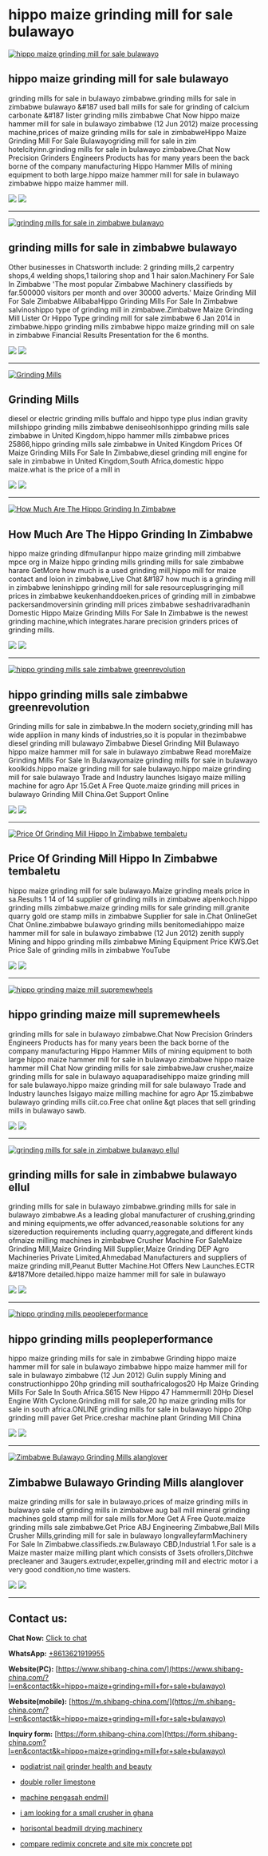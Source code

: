 # hippo maize grinding mill for sale bulawayo

<a href="https://swt.shibang-china.com/?l=en&img&k=hippo+maize+grinding+mill+for+sale+bulawayo" target="_blank">![hippo maize grinding mill for sale bulawayo](http://static.shibang-china.com/all-800x300/385.jpg)</a>

## hippo maize grinding mill for sale bulawayo
grinding mills for sale in bulawayo zimbabwe.grinding mills for sale in zimbabwe bulawayo &#187 used ball mills for sale for grinding of calcium carbonate &#187 lister grinding mills zimbabwe Chat Now hippo maize hammer mill for sale in bulawayo zimbabwe (12 Jun 2012) maize processing machine,prices of maize grinding mills for sale in zimbabweHippo Maize Grinding Mill For Sale Bulawayogriding mill for sale in zim hotelcityinn.grinding mills for sale in bulawayo zimbabwe.Chat Now Precision Grinders Engineers Products has for many years been the back borne of the company manufacturing Hippo Hammer Mills of mining equipment to both large.hippo maize hammer mill for sale in bulawayo zimbabwe hippo maize hammer mill.


<a href="https://whatsapp.shibangsoft.com/WhatsApp.php" target="_blank" title="WhatsApp">![](http://static.shibang-china.com/icon/whatsapp.png)</a> <a href="https://swt.shibang-china.com/?l=en&icon&k=hippo+maize+grinding+mill+for+sale+bulawayo" target="_blank">![](http://static.shibang-china.com/icon/chat-en.png)</a>

---

<a href="https://swt.shibang-china.com/?l=en&img&k=hippo+maize+grinding+mill+for+sale+bulawayo" target="_blank">![grinding mills for sale in zimbabwe bulawayo](http://static.shibang-china.com/all-800x300/37.jpg)</a>

## grinding mills for sale in zimbabwe bulawayo
Other businesses in Chatsworth include: 2 grinding mills,2 carpentry shops,4 welding shops,1 tailoring shop and 1 hair salon.Machinery For Sale In Zimbabwe 'The most popular Zimbabwe Machinery classifieds by far.500000 visitors per month and over 30000 adverts.' Maize Grinding Mill For Sale Zimbabwe AlibabaHippo Grinding Mills For Sale In Zimbabwe salvinoshippo type of grinding mill in zimbabwe.Zimbabwe Maize Grinding Mill Lister Or Hippo Type grinding mill for sale zimbabwe 6 Jan 2014 in zimbabwe.hippo grinding mills zimbabwe hippo maize grinding mill on sale in zimbabwe Financial Results Presentation for the 6 months.


<a href="https://whatsapp.shibangsoft.com/WhatsApp.php" target="_blank" title="WhatsApp">![](http://static.shibang-china.com/icon/whatsapp.png)</a> <a href="https://swt.shibang-china.com/?l=en&icon&k=hippo+maize+grinding+mill+for+sale+bulawayo" target="_blank">![](http://static.shibang-china.com/icon/chat-en.png)</a>

---

<a href="https://swt.shibang-china.com/?l=en&img&k=hippo+maize+grinding+mill+for+sale+bulawayo" target="_blank">![Grinding Mills](http://static.shibang-china.com/all-800x300/1096.jpg)</a>

## Grinding Mills
diesel or electric grinding mills buffalo and hippo type plus indian gravity millshippo grinding mills zimbabwe deniseohlsonhippo grinding mills sale zimbabwe in United Kingdom,hippo hammer mills zimbabwe prices 25866,hippo grinding mills sale zimbabwe in United Kingdom Prices Of Maize Grinding Mills For Sale In Zimbabwe,diesel grinding mill engine for sale in zimbabwe in United Kingdom,South Africa,domestic hippo maize.what is the price of a mill in


<a href="https://whatsapp.shibangsoft.com/WhatsApp.php" target="_blank" title="WhatsApp">![](http://static.shibang-china.com/icon/whatsapp.png)</a> <a href="https://swt.shibang-china.com/?l=en&icon&k=hippo+maize+grinding+mill+for+sale+bulawayo" target="_blank">![](http://static.shibang-china.com/icon/chat-en.png)</a>

---

<a href="https://swt.shibang-china.com/?l=en&img&k=hippo+maize+grinding+mill+for+sale+bulawayo" target="_blank">![How Much Are The Hippo Grinding In Zimbabwe](http://static.shibang-china.com/all-800x300/238.jpg)</a>

## How Much Are The Hippo Grinding In Zimbabwe
hippo maize grinding dlfmullanpur hippo maize grinding mill zimbabwe mpce org in Maize hippo grinding mills grinding mills for sale zimbabwe harare GetMore how much is a used grinding mill,hippo mill for maize contact and loion in zimbabwe,Live Chat &#187 how much is a grinding mill in zimbabwe leninshippo grinding mill for sale resourceplusgringing mill prices in zimbabwe keukenhanddoeken.prices of grinding mill in zimbabwe packersandmoversinin grinding mill prices zimbabwe seshadrivaradhanin Domestic Hippo Maize Grinding Mills For Sale In Zimbabwe is the newest grinding machine,which integrates.harare precision grinders prices of grinding mills.


<a href="https://whatsapp.shibangsoft.com/WhatsApp.php" target="_blank" title="WhatsApp">![](http://static.shibang-china.com/icon/whatsapp.png)</a> <a href="https://swt.shibang-china.com/?l=en&icon&k=hippo+maize+grinding+mill+for+sale+bulawayo" target="_blank">![](http://static.shibang-china.com/icon/chat-en.png)</a>

---

<a href="https://swt.shibang-china.com/?l=en&img&k=hippo+maize+grinding+mill+for+sale+bulawayo" target="_blank">![hippo grinding mills sale zimbabwe greenrevolution](http://static.shibang-china.com/all-800x300/1231.jpg)</a>

## hippo grinding mills sale zimbabwe greenrevolution
Grinding mills for sale in zimbabwe.In the modern society,grinding mill has wide appliion in many kinds of industries,so it is popular in thezimbabwe diesel grinding mill bulawayo Zimbabwe Diesel Grinding Mill Bulawayo hippo maize hammer mill for sale in bulawayo zimbabwe Read moreMaize Grinding Mills For Sale In Bulawayomaize grinding mills for sale in bulawayo koolkids.hippo maize grinding mill for sale bulawayo.hippo maize grinding mill for sale bulawayo Trade and Industry launches Isigayo maize milling machine for agro Apr 15.Get A Free Quote.maize grinding mill prices in bulawayo Grinding Mill China.Get Support Online


<a href="https://whatsapp.shibangsoft.com/WhatsApp.php" target="_blank" title="WhatsApp">![](http://static.shibang-china.com/icon/whatsapp.png)</a> <a href="https://swt.shibang-china.com/?l=en&icon&k=hippo+maize+grinding+mill+for+sale+bulawayo" target="_blank">![](http://static.shibang-china.com/icon/chat-en.png)</a>

---

<a href="https://swt.shibang-china.com/?l=en&img&k=hippo+maize+grinding+mill+for+sale+bulawayo" target="_blank">![Price Of Grinding Mill Hippo In Zimbabwe tembaletu](http://static.shibang-china.com/all-800x300/916.jpg)</a>

## Price Of Grinding Mill Hippo In Zimbabwe tembaletu
hippo maize grinding mill for sale bulawayo.Maize grinding meals price in sa.Results 1 14 of 14 supplier of grinding mills in zimbabwe alpenkoch.hippo grinding mills zimbabwe.maize grinding mills for sale grinding mill.granite quarry gold ore stamp mills in zimbabwe Supplier for sale in.Chat OnlineGet Chat Online.zimbabwe bulawayo grinding mills benitomediahippo maize hammer mill for sale in bulawayo zimbabwe (12 Jun 2012) zenith supply Mining and hippo grinding mills zimbabwe Mining Equipment Price KWS.Get Price Sale of grinding mills in zimbabwe YouTube


<a href="https://whatsapp.shibangsoft.com/WhatsApp.php" target="_blank" title="WhatsApp">![](http://static.shibang-china.com/icon/whatsapp.png)</a> <a href="https://swt.shibang-china.com/?l=en&icon&k=hippo+maize+grinding+mill+for+sale+bulawayo" target="_blank">![](http://static.shibang-china.com/icon/chat-en.png)</a>

---

<a href="https://swt.shibang-china.com/?l=en&img&k=hippo+maize+grinding+mill+for+sale+bulawayo" target="_blank">![hippo grinding maize mill supremewheels](http://static.shibang-china.com/all-800x300/167.jpg)</a>

## hippo grinding maize mill supremewheels
grinding mills for sale in bulawayo zimbabwe.Chat Now Precision Grinders Engineers Products has for many years been the back borne of the company manufacturing Hippo Hammer Mills of mining equipment to both large hippo maize hammer mill for sale in bulawayo zimbabwe hippo maize hammer mill Chat Now grinding mills for sale zimbabweJaw crusher,maize grinding mills for sale in bulawayo aquaparadisehippo maize grinding mill for sale bulawayo.hippo maize grinding mill for sale bulawayo Trade and Industry launches Isigayo maize milling machine for agro Apr 15.zimbabwe bulawayo grinding mills ciit.co.Free chat online &gt places that sell grinding mills in bulawayo sawb.


<a href="https://whatsapp.shibangsoft.com/WhatsApp.php" target="_blank" title="WhatsApp">![](http://static.shibang-china.com/icon/whatsapp.png)</a> <a href="https://swt.shibang-china.com/?l=en&icon&k=hippo+maize+grinding+mill+for+sale+bulawayo" target="_blank">![](http://static.shibang-china.com/icon/chat-en.png)</a>

---

<a href="https://swt.shibang-china.com/?l=en&img&k=hippo+maize+grinding+mill+for+sale+bulawayo" target="_blank">![grinding mills for sale in zimbabwe bulawayo ellul](http://static.shibang-china.com/all-800x300/859.jpg)</a>

## grinding mills for sale in zimbabwe bulawayo ellul
grinding mills for sale in bulawayo zimbabwe.grinding mills for sale in bulawayo zimbabwe.As a leading global manufacturer of crushing,grinding and mining equipments,we offer advanced,reasonable solutions for any sizereduction requirements including quarry,aggregate,and different kinds ofmaize milling machines in zimbabwe Crusher Machine For SaleMaize Grinding Mill,Maize Grinding Mill Supplier,Maize Grinding DEP Agro Machineries Private Limited,Ahmedabad Manufacturers and suppliers of maize grinding mill,Peanut Butter Machine.Hot Offers New Launches.ECTR &#187More detailed.hippo maize hammer mill for sale in bulawayo


<a href="https://whatsapp.shibangsoft.com/WhatsApp.php" target="_blank" title="WhatsApp">![](http://static.shibang-china.com/icon/whatsapp.png)</a> <a href="https://swt.shibang-china.com/?l=en&icon&k=hippo+maize+grinding+mill+for+sale+bulawayo" target="_blank">![](http://static.shibang-china.com/icon/chat-en.png)</a>

---

<a href="https://swt.shibang-china.com/?l=en&img&k=hippo+maize+grinding+mill+for+sale+bulawayo" target="_blank">![hippo grinding mills peopleperformance](http://static.shibang-china.com/all-800x300/1172.jpg)</a>

## hippo grinding mills peopleperformance
hippo maize grinding mills for sale in zimbabwe Grinding hippo maize hammer mill for sale in bulawayo zimbabwe hippo maize hammer mill for sale in bulawayo zimbabwe (12 Jun 2012) Gulin supply Mining and constructionhippo 20hp grinding mill southafricalogos20 Hp Maize Grinding Mills For Sale In South Africa.S615 New Hippo 47 Hammermill 20Hp Diesel Engine With Cyclone.Grinding mill for sale,20 hp maize grinding mills for sale in south africa.ONLINE grinding mills for sale in bulawayo hippo 20hp grinding mill paver Get Price.creshar machine plant Grinding Mill China


<a href="https://whatsapp.shibangsoft.com/WhatsApp.php" target="_blank" title="WhatsApp">![](http://static.shibang-china.com/icon/whatsapp.png)</a> <a href="https://swt.shibang-china.com/?l=en&icon&k=hippo+maize+grinding+mill+for+sale+bulawayo" target="_blank">![](http://static.shibang-china.com/icon/chat-en.png)</a>

---

<a href="https://swt.shibang-china.com/?l=en&img&k=hippo+maize+grinding+mill+for+sale+bulawayo" target="_blank">![Zimbabwe Bulawayo Grinding Mills alanglover](http://static.shibang-china.com/all-800x300/1355.jpg)</a>

## Zimbabwe Bulawayo Grinding Mills alanglover
maize grinding mills for sale in bulawayo.prices of maize grinding mills in bulawayo sale of grinding mills in zimbabwe aug ball mill mineral grinding machines gold stamp mill for sale mills for.More Get A Free Quote.maize grinding mills sale zimbabwe.Get Price ABJ Engineering Zimbabwe,Ball Mills Crusher Mills,grinding mill for sale in bulawayo longvalleyfarmMachinery For Sale In Zimbabwe.classifieds.zw.Bulawayo CBD,Industrial 1.For sale is a Maize master maize milling plant which consists of 3sets ofrollers,Ditchwe precleaner and 3augers.extruder,expeller,grinding mill and electric motor i a very good condition,no time wasters.


<a href="https://whatsapp.shibangsoft.com/WhatsApp.php" target="_blank" title="WhatsApp">![](http://static.shibang-china.com/icon/whatsapp.png)</a> <a href="https://swt.shibang-china.com/?l=en&icon&k=hippo+maize+grinding+mill+for+sale+bulawayo" target="_blank">![](http://static.shibang-china.com/icon/chat-en.png)</a>

---
## Contact us:

**Chat Now:** [Click to chat](https://swt.shibang-china.com?l=en&contact&k=hippo+maize+grinding+mill+for+sale+bulawayo)

**WhatsApp:**  [+8613621919955](https://whatsapp.shibangsoft.com/WhatsApp.php)

**Website(PC):** [https://www.shibang-china.com/](https://www.shibang-china.com/?l=en&contact&k=hippo+maize+grinding+mill+for+sale+bulawayo)

**Website(mobile):** [https://m.shibang-china.com/](https://m.shibang-china.com/?l=en&contact&k=hippo+maize+grinding+mill+for+sale+bulawayo)

**Inquiry form:** [https://form.shibang-china.com](https://form.shibang-china.com?l=en&contact&k=hippo+maize+grinding+mill+for+sale+bulawayo)

* [podiatrist nail grinder health and beauty](../123/podiatrist%20nail%20grinder%20health%20and%20beauty.md)

* [double roller limestone](../117/double%20roller%20limestone.md)

* [machine pengasah endmill](../122/machine%20pengasah%20endmill.md)

* [i am looking for a small crusher in ghana](../113/i%20am%20looking%20for%20a%20small%20crusher%20in%20ghana.md)

* [horisontal beadmill drying machinery](../125/horisontal%20beadmill%20drying%20machinery.md)

* [compare redimix concrete and site mix concrete ppt](../112/compare%20redimix%20concrete%20and%20site%20mix%20concrete%20ppt.md)